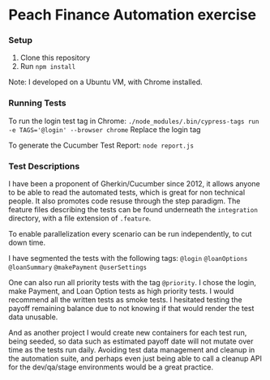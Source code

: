 # Peach Finance Automation exercise

### Setup
1. Clone this repository
2. Run `npm install`

Note: I developed on a Ubuntu VM, with Chrome installed.

### Running Tests

To run the login test tag in Chrome: `./node_modules/.bin/cypress-tags run -e TAGS='@login' --browser chrome`
Replace the login tag 

To generate the Cucumber Test Report: `node report.js`


### Test Descriptions

I have been a proponent of Gherkin/Cucumber since 2012, it allows anyone to be able to read the automated tests, which is great for non technical people. It also promotes code resuse through the step paradigm. 
The feature files describing the tests can be found underneath the `integration` directory, with a file extension of `.feature`.

To enable parallelization every scenario can be run independently, to cut down time.

I have segmented the tests with the following tags:
`@login`
`@loanOptions`
`@loanSummary`
`@makePayment`
`@userSettings`

One can also run all priority tests with the tag `@priority`. I chose the login, make Payment, and Loan Option tests as high priority tests.
I would recommend all the written tests as smoke tests.
I hesitated testing the payoff remaining balance due to not knowing if that would render the test data unusable. 

And as another project I would create new containers for each test run, being seeded, so data such as estimated payoff date will not mutate over time as the tests run daily. Avoiding test data management and cleanup in the automation suite, and perhaps even just being able to call a cleanup API for the dev/qa/stage environments would be a great practice. 









